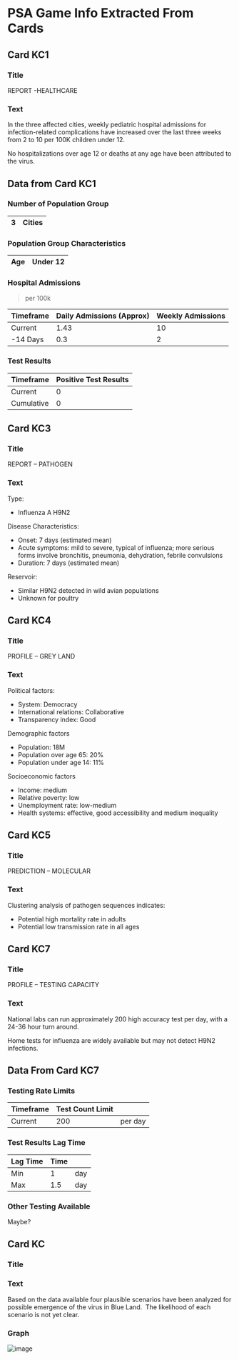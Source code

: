 # PSA Game Info Extracted From Cards

## Card KC1

### Title
REPORT -HEALTHCARE

### Text

In the three affected cities, weekly pediatric hospital admissions for infection-related complications have increased over the last three weeks from 2 to 10 per 100K children under 12.

No hospitalizations over age 12 or deaths at any age have been attributed to the virus.

## Data from Card KC1

### Number of Population Group

| 3 | Cities |
|---|--------|

### Population Group Characteristics

| Age | Under 12 |
|-----|----------|

### Hospital Admissions

> per 100k

| Timeframe | Daily Admissions (Approx) | Weekly Admissions |
|-----------|---------------------------|-------------------|
| Current   | 1.43                      | 10                |
| -14 Days  | 0.3                       | 2                 |

### Test Results

| Timeframe  | Positive Test Results |
|------------|-----------------------|
| Current    | 0                     |
| Cumulative | 0                     |

## Card KC3

### Title

REPORT – PATHOGEN 

### Text
Type:
- Influenza A H9N2

Disease Characteristics:
- Onset: 7 days (estimated mean)
- Acute symptoms: mild to severe, typical of influenza; more serious forms involve bronchitis, pneumonia, dehydration, febrile convulsions
- Duration: 7 days (estimated mean)

Reservoir: 
- Similar H9N2 detected in wild avian populations
- Unknown for poultry

## Card KC4

### Title

PROFILE – GREY LAND

### Text

Political factors:
- System: Democracy
- International relations: Collaborative
- Transparency index: Good

Demographic factors
- Population: 18M
- Population over age 65: 20%
- Population under age 14: 11%

Socioeconomic factors 
- Income: medium
- Relative poverty: low
- Unemployment rate: low-medium
- Health systems:  effective, good accessibility and medium inequality


## Card KC5

### Title

PREDICTION – MOLECULAR

### Text

Clustering analysis of pathogen sequences indicates: 
- Potential high mortality rate in adults 
- Potential low transmission rate in all ages


## Card KC7

### Title

PROFILE – TESTING CAPACITY

### Text

National labs can run approximately 200 high accuracy test per day, with a 24-36 hour turn around. 

Home tests for influenza are widely available but may not detect H9N2 infections.

## Data From Card KC7

### Testing Rate Limits

| Timeframe | Test Count Limit |         |
|-----------|------------------|---------|
| Current   | 200              | per day |

### Test Results Lag Time

| Lag Time | Time |     |
|----------|------|-----|
| Min      | 1    | day |
| Max      | 1.5  | day |

### Other Testing Available

Maybe?

## Card KC

### Title

### Text

Based on the data available four plausible scenarios have been analyzed for possible emergence of the virus in Blue Land.  The likelihood of each scenario is not yet clear.

### Graph

![image](https://user-images.githubusercontent.com/57882845/188958180-966ea148-27c3-4928-afb5-3e92c8366756.png)



